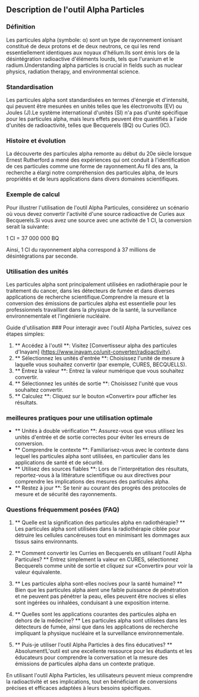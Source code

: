 ## Description de l'outil Alpha Particles

### Définition
Les particules alpha (symbole: α) sont un type de rayonnement ionisant constitué de deux protons et de deux neutrons, ce qui les rend essentiellement identiques aux noyaux d'hélium.Ils sont émis lors de la désintégration radioactive d'éléments lourds, tels que l'uranium et le radium.Understanding alpha particles is crucial in fields such as nuclear physics, radiation therapy, and environmental science.

### Standardisation
Les particules alpha sont standardisées en termes d'énergie et d'intensité, qui peuvent être mesurées en unités telles que les électronvolts (EV) ou Joules (J).Le système international d'unités (SI) n'a pas d'unité spécifique pour les particules alpha, mais leurs effets peuvent être quantifiés à l'aide d'unités de radioactivité, telles que Becquerels (BQ) ou Curies (IC).

### Histoire et évolution
La découverte des particules alpha remonte au début du 20e siècle lorsque Ernest Rutherford a mené des expériences qui ont conduit à l'identification de ces particules comme une forme de rayonnement.Au fil des ans, la recherche a élargi notre compréhension des particules alpha, de leurs propriétés et de leurs applications dans divers domaines scientifiques.

### Exemple de calcul
Pour illustrer l'utilisation de l'outil Alpha Particules, considérez un scénario où vous devez convertir l'activité d'une source radioactive de Curies aux Becquerels.Si vous avez une source avec une activité de 1 CI, la conversion serait la suivante:

1 CI = 37 000 000 BQ

Ainsi, 1 CI du rayonnement alpha correspond à 37 millions de désintégrations par seconde.

### Utilisation des unités
Les particules alpha sont principalement utilisées en radiothérapie pour le traitement du cancer, dans les détecteurs de fumée et dans diverses applications de recherche scientifique.Comprendre la mesure et la conversion des émissions de particules alpha est essentielle pour les professionnels travaillant dans la physique de la santé, la surveillance environnementale et l'ingénierie nucléaire.

Guide d'utilisation ###
Pour interagir avec l'outil Alpha Particles, suivez ces étapes simples:

1. ** Accédez à l'outil **: Visitez [Convertisseur alpha des particules d'Inayam] (https://www.inayam.co/unit-converter/radioactivity).
2. ** Sélectionnez les unités d'entrée **: Choisissez l'unité de mesure à laquelle vous souhaitez convertir (par exemple, CURES, BECQUELLS).
3. ** Entrez la valeur **: Entrez la valeur numérique que vous souhaitez convertir.
4. ** Sélectionnez les unités de sortie **: Choisissez l'unité que vous souhaitez convertir.
5. ** Calculez **: Cliquez sur le bouton «Convertir» pour afficher les résultats.

### meilleures pratiques pour une utilisation optimale
- ** Unités à double vérification **: Assurez-vous que vous utilisez les unités d'entrée et de sortie correctes pour éviter les erreurs de conversion.
- ** Comprendre le contexte **: Familiarisez-vous avec le contexte dans lequel les particules alpha sont utilisées, en particulier dans les applications de santé et de sécurité.
- ** Utilisez des sources fiables **: Lors de l'interprétation des résultats, reportez-vous à la littérature scientifique ou aux directives pour comprendre les implications des mesures des particules alpha.
- ** Restez à jour **: Se tenir au courant des progrès des protocoles de mesure et de sécurité des rayonnements.

### Questions fréquemment posées (FAQ)

1. ** Quelle est la signification des particules alpha en radiothérapie? **
Les particules alpha sont utilisées dans la radiothérapie ciblée pour détruire les cellules cancéreuses tout en minimisant les dommages aux tissus sains environnants.

2. ** Comment convertir les Curries en Becquerels en utilisant l'outil Alpha Particules? **
Entrez simplement la valeur en CURES, sélectionnez Becquerels comme unité de sortie et cliquez sur «Convertir» pour voir la valeur équivalente.

3. ** Les particules alpha sont-elles nocives pour la santé humaine? **
Bien que les particules alpha aient une faible puissance de pénétration et ne peuvent pas pénétrer la peau, elles peuvent être nocives si elles sont ingérées ou inhalées, conduisant à une exposition interne.

4. ** Quelles sont les applications courantes des particules alpha en dehors de la médecine? **
Les particules alpha sont utilisées dans les détecteurs de fumée, ainsi que dans les applications de recherche impliquant la physique nucléaire et la surveillance environnementale.

5. ** Puis-je utiliser l'outil Alpha Particles à des fins éducatives? **
Absolument!L'outil est une excellente ressource pour les étudiants et les éducateurs pour comprendre la conversation et la mesure des émissions de particules alpha dans un contexte pratique.

En utilisant l'outil Alpha Particles, les utilisateurs peuvent mieux comprendre la radioactivité et ses implications, tout en bénéficiant de conversions précises et efficaces adaptées à leurs besoins spécifiques.